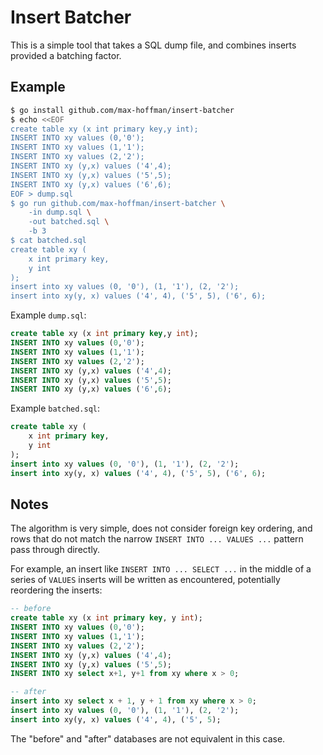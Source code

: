# Insert Batcher

This is a simple tool that takes a SQL dump file, and combines inserts
provided a batching factor.

## Example

```bash
$ go install github.com/max-hoffman/insert-batcher
$ echo <<EOF
create table xy (x int primary key,y int);
INSERT INTO xy values (0,'0');
INSERT INTO xy values (1,'1');
INSERT INTO xy values (2,'2');
INSERT INTO xy (y,x) values ('4',4);
INSERT INTO xy (y,x) values ('5',5);
INSERT INTO xy (y,x) values ('6',6);
EOF > dump.sql
$ go run github.com/max-hoffman/insert-batcher \
    -in dump.sql \
    -out batched.sql \
    -b 3
$ cat batched.sql
create table xy (
	x int primary key,
	y int
);
insert into xy values (0, '0'), (1, '1'), (2, '2');
insert into xy(y, x) values ('4', 4), ('5', 5), ('6', 6);
```

Example `dump.sql`:
```sql
create table xy (x int primary key,y int);
INSERT INTO xy values (0,'0');
INSERT INTO xy values (1,'1');
INSERT INTO xy values (2,'2');
INSERT INTO xy (y,x) values ('4',4);
INSERT INTO xy (y,x) values ('5',5);
INSERT INTO xy (y,x) values ('6',6);
```

Example `batched.sql`:
```sql
create table xy (
	x int primary key,
	y int
);
insert into xy values (0, '0'), (1, '1'), (2, '2');
insert into xy(y, x) values ('4', 4), ('5', 5), ('6', 6);
```

## Notes

The algorithm is very simple, does not consider foreign key ordering,
and rows that do not match the narrow
`INSERT INTO ... VALUES ...` pattern pass through directly.

For example, an insert like
`INSERT INTO ... SELECT ...` in the middle of a series of `VALUES`
inserts will be written as encountered, potentially reordering the
inserts:

```sql
-- before
create table xy (x int primary key, y int);
INSERT INTO xy values (0,'0');
INSERT INTO xy values (1,'1');
INSERT INTO xy values (2,'2');
INSERT INTO xy (y,x) values ('4',4);
INSERT INTO xy (y,x) values ('5',5);
INSERT INTO xy select x+1, y+1 from xy where x > 0;

-- after
insert into xy select x + 1, y + 1 from xy where x > 0;
insert into xy values (0, '0'), (1, '1'), (2, '2');
insert into xy(y, x) values ('4', 4), ('5', 5);
```

The "before" and "after" databases are not equivalent in this case.
